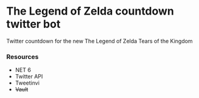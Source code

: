 # The Legend of Zelda countdown twitter bot
Twitter countdown for the new The Legend of Zelda Tears of the Kingdom


### Resources
- NET 6
- Twitter API
- Tweetinvi
- ~~Vault~~
